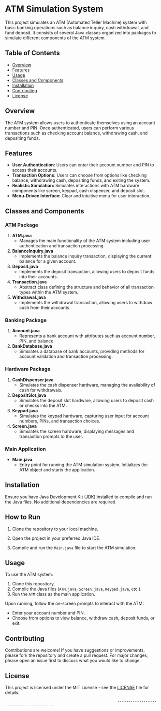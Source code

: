 # ATM Simulation System

This project simulates an ATM (Automated Teller Machine) system with basic banking operations such as balance inquiry, cash withdrawal, and fund deposit. It consists of several Java classes organized into packages to simulate different components of the ATM system.

## Table of Contents
- [Overview](#overview)
- [Features](#features)
- [Usage](#usage)
- [Classes and Components](#classes-and-components)
- [Installation](#installation)
- [Contributing](#contributing)
- [License](#license)

## Overview
The ATM system allows users to authenticate themselves using an account number and PIN. Once authenticated, users can perform various transactions such as checking account balance, withdrawing cash, and depositing funds.

## Features
- **User Authentication:** Users can enter their account number and PIN to access their accounts.
- **Transaction Options:** Users can choose from options like checking balance, withdrawing cash, depositing funds, and exiting the system.
- **Realistic Simulation:** Simulates interactions with ATM hardware components like screen, keypad, cash dispenser, and deposit slot.
- **Menu-Driven Interface:** Clear and intuitive menu for user interaction.

## Classes and Components

### ATM Package

1. **ATM.java**
   - Manages the main functionality of the ATM system including user authentication and transaction processing.
2. **BalanceInquiry.java**
   - Implements the balance inquiry transaction, displaying the current balance for a given account.
3. **Deposit.java**
   - Implements the deposit transaction, allowing users to deposit funds into their accounts.
4. **Transaction.java**
   - Abstract class defining the structure and behavior of all transaction types within the ATM system.
5. **Withdrawal.java**
   - Implements the withdrawal transaction, allowing users to withdraw cash from their accounts.

### Banking Package

1. **Account.java**
   - Represents a bank account with attributes such as account number, PIN, and balance.
2. **BankDatabase.java**
   - Simulates a database of bank accounts, providing methods for account validation and transaction processing.

### Hardware Package

1. **CashDispenser.java**
   - Simulates the cash dispenser hardware, managing the availability of cash for withdrawals.
2. **DepositSlot.java**
   - Simulates the deposit slot hardware, allowing users to deposit cash or checks into the ATM.
3. **Keypad.java**
   - Simulates the keypad hardware, capturing user input for account numbers, PINs, and transaction choices.
4. **Screen.java**
   - Simulates the screen hardware, displaying messages and transaction prompts to the user.

### Main Application

- **Main.java**
  - Entry point for running the ATM simulation system. Initializes the ATM object and starts the application.

## Installation
Ensure you have Java Development Kit (JDK) installed to compile and run the Java files. No additional dependencies are required.

## How to Run

1. Clone the repository to your local machine.
   
2. Open the project in your preferred Java IDE.

3. Compile and run the `Main.java` file to start the ATM simulation.


## Usage
To use the ATM system:
1. Clone this repository.
2. Compile the Java files (`ATM.java`, `Screen.java`, `Keypad.java`, etc.).
3. Run the `ATM` class as the main application.

Upon running, follow the on-screen prompts to interact with the ATM:
- Enter your account number and PIN.
- Choose from options to view balance, withdraw cash, deposit funds, or exit.

## Contributing
Contributions are welcome! If you have suggestions or improvements, please fork the repository and create a pull request.
For major changes, please open an issue first to discuss what you would like to change.

## License
This project is licensed under the MIT License - see the [LICENSE](LICENSE) file for details.

                                                        -----------------------------------------

















